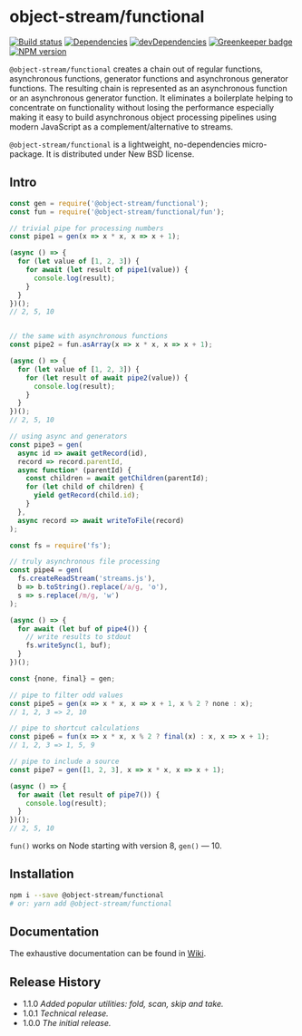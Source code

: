 # object-stream/functional

[![Build status][travis-image]][travis-url]
[![Dependencies][deps-image]][deps-url]
[![devDependencies][dev-deps-image]][dev-deps-url]
[![Greenkeeper badge](https://badges.greenkeeper.io/object-stream/functional.svg)](https://greenkeeper.io/)
[![NPM version][npm-image]][npm-url]

`@object-stream/functional` creates a chain out of regular functions, asynchronous functions, generator functions
and asynchronous generator functions. The resulting chain is represented as an asynchronous function or
an asynchronous generator function. It eliminates a boilerplate helping to concentrate on functionality without losing the performance
especially making it easy to build asynchronous object processing pipelines using modern JavaScript as a complement/alternative to streams.

`@object-stream/functional` is a lightweight, no-dependencies micro-package. It is distributed under New BSD license.

## Intro

```js
const gen = require('@object-stream/functional');
const fun = require('@object-stream/functional/fun');

// trivial pipe for processing numbers
const pipe1 = gen(x => x * x, x => x + 1);

(async () => {
  for (let value of [1, 2, 3]) {
    for await (let result of pipe1(value)) {
      console.log(result);
    }
  }
})();
// 2, 5, 10


// the same with asynchronous functions
const pipe2 = fun.asArray(x => x * x, x => x + 1);

(async () => {
  for (let value of [1, 2, 3]) {
    for (let result of await pipe2(value)) {
      console.log(result);
    }
  }
})();
// 2, 5, 10

// using async and generators
const pipe3 = gen(
  async id => await getRecord(id),
  record => record.parentId,
  async function* (parentId) {
    const children = await getChildren(parentId);
    for (let child of children) {
      yield getRecord(child.id);
    }
  },
  async record => await writeToFile(record)
);

const fs = require('fs');

// truly asynchronous file processing
const pipe4 = gen(
  fs.createReadStream('streams.js'),
  b => b.toString().replace(/a/g, 'o'),
  s => s.replace(/m/g, 'w')
);

(async () => {
  for await (let buf of pipe4()) {
    // write results to stdout
    fs.writeSync(1, buf);
  }
})();

const {none, final} = gen;

// pipe to filter odd values
const pipe5 = gen(x => x * x, x => x + 1, x % 2 ? none : x);
// 1, 2, 3 => 2, 10

// pipe to shortcut calculations
const pipe6 = fun(x => x * x, x % 2 ? final(x) : x, x => x + 1);
// 1, 2, 3 => 1, 5, 9

// pipe to include a source
const pipe7 = gen([1, 2, 3], x => x * x, x => x + 1);

(async () => {
  for await (let result of pipe7()) {
    console.log(result);
  }
})();
// 2, 5, 10
```

`fun()` works on Node starting with version 8, `gen()` &mdash; 10.

## Installation

```bash
npm i --save @object-stream/functional
# or: yarn add @object-stream/functional
```

## Documentation

The exhaustive documentation can be found in [Wiki](https://github.com/object-stream/functional/wiki).

## Release History

- 1.1.0 *Added popular utilities: fold, scan, skip and take.*
- 1.0.1 *Technical release.*
- 1.0.0 *The initial release.*

[npm-image]:      https://img.shields.io/npm/v/@object-stream/functional.svg
[npm-url]:        https://npmjs.org/package/@object-stream/functional
[deps-image]:     https://img.shields.io/david/object-stream/functional.svg
[deps-url]:       https://david-dm.org/object-stream/functional
[dev-deps-image]: https://img.shields.io/david/dev/object-stream/functional.svg
[dev-deps-url]:   https://david-dm.org/object-stream/functional?type=dev
[travis-image]:   https://img.shields.io/travis/object-stream/functional.svg
[travis-url]:     https://travis-ci.org/object-stream/functional
